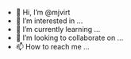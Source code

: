- 👋 Hi, I’m @mjvirt
- 👀 I’m interested in ...
- 🌱 I’m currently learning ...
- 💞️ I’m looking to collaborate on ...
- 📫 How to reach me ...

<!---
mjvirt/mjvirt is a ✨ special ✨ repository because its `README.md` (this file) appears on your GitHub profile.
You can click the Preview link to take a look at your changes.
--->
